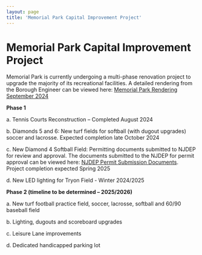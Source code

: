 ```yaml
---
layout: page
title: 'Memorial Park Capital Improvement Project'
---
```


# Memorial Park Capital Improvement Project

Memorial Park is currently undergoing a multi-phase renovation project to upgrade the majority of its recreational facilities. A detailed rendering from the Borough Engineer can be viewed here: [Memorial Park Rendering September 2024](https://storage.googleapis.com/static.rutherford-nj.com/memorial-field/Memorial%20Park%20Rendering%2010-11-24.pdf)


**Phase 1**

  a.	Tennis Courts Reconstruction – Completed August 2024
  
  b.	Diamonds 5 and 6: New turf fields for softball (with dugout upgrades) soccer and lacrosse.  Expected completion late October 2024
  
  c.	New Diamond 4 Softball Field: Permitting documents submitted to NJDEP for review and approval. The documents submitted to the NJDEP for permit approval can be viewed here: [NJDEP Permit Submission Documents](./NJDEP-permit-submission/).  Project completion expected Spring 2025
  
  d.	New LED lighting for Tryon Field -  Winter 2024/2025

**Phase 2 (timeline to be determined – 2025/2026)**

  a.	New turf football practice field, soccer, lacrosse, softball and 60/90 baseball field

  b.	Lighting, dugouts and scoreboard upgrades
  
  c.	Leisure Lane improvements
  
  d.	Dedicated handicapped parking lot





